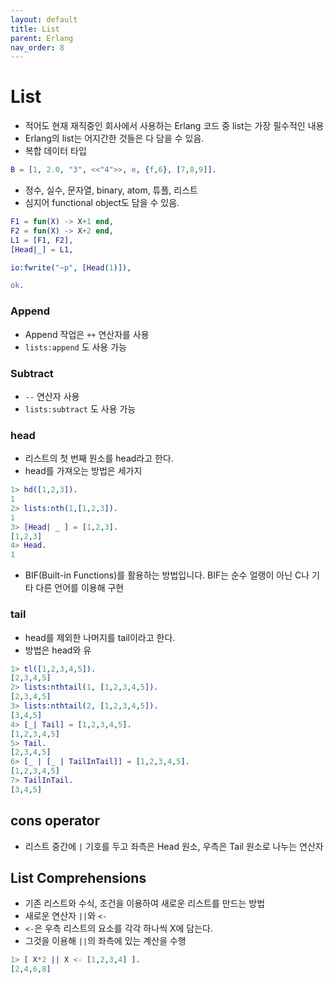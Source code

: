 ```yaml
---
layout: default
title: List
parent: Erlang
nav_order: 8
---
```


# List

- 적어도 현재 재직중인 회사에서 사용하는 Erlang 코드 중 list는 가장 필수적인 내용
- Erlang의 list는 어지간한 것들은 다 담을 수 있음.
- 복합 데이터 타입

```erlang
B = [1, 2.0, "3", <<"4">>, e, {f,6}, [7,8,9]].
```

- 정수, 실수, 문자열, binary, atom, 튜플, 리스트
- 심지어 functional object도 담을 수 있음.

```erlang
F1 = fun(X) -> X+1 end,
F2 = fun(X) -> X+2 end,
L1 = [F1, F2],
[Head|_] = L1,

io:fwrite("~p", [Head(1)]),

ok.
```

### Append

- Append 작업은 `++` 연산자를 사용
- `lists:append` 도 사용 가능

### **Subtract**

- `--` 연산자 사용
- `lists:subtract` 도 사용 가능

### head

- 리스트의 첫 번째 원소를 head라고 한다.
- head를 가져오는 방법은 세가지

```erlang
1> hd([1,2,3]).
1
2> lists:nth(1,[1,2,3]).
1
3> [Head| _ ] = [1,2,3].
[1,2,3]
4> Head.
1
```

- BIF(Built-in Functions)를 활용하는 방법입니다. BIF는 순수 얼랭이 아닌 C나 기타 다른 언어를 이용해 구현

### tail

- head를 제외한 나머지를 tail이라고 한다.
- 방법은 head와 유

```erlang
1> tl([1,2,3,4,5]).
[2,3,4,5]
2> lists:nthtail(1, [1,2,3,4,5]).
[2,3,4,5]
3> lists:nthtail(2, [1,2,3,4,5]).
[3,4,5]
4> [_| Tail] = [1,2,3,4,5].
[1,2,3,4,5]
5> Tail.
[2,3,4,5]
6> [_ | [_ | TailInTail]] = [1,2,3,4,5].
[1,2,3,4,5]
7> TailInTail.
[3,4,5]
```

## cons operator

- 리스트 중간에 `|` 기호를 두고 좌측은 Head 원소, 우측은 Tail 원소로 나누는 연산자

## **List Comprehensions**

- 기존 리스트와 수식, 조건을 이용하여 새로운 리스트를 만드는 방법
- 새로운 연산자 `||`와 `<-`
- `<-`은 우측 리스트의 요소를 각각 하나씩 X에 담는다.
- 그것을 이용해 `||`의 좌측에 있는 계산을 수행

```erlang
1> [ X*2 || X <- [1,2,3,4] ].
[2,4,6,8]
```